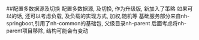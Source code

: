 ##配置多数据源及切换
    配置多数据源, 及切换, 作为升级版, 新加入了策略
    如果可以的话, 还可以考虑负载, 及负载的实现方式, 加权,随机等
    基础服务部分来自nh-springboot,引用了nh-common的基础包, 父级目录nh-parent
    后面考虑将nh-parent项目移除, 结构可能会有变动